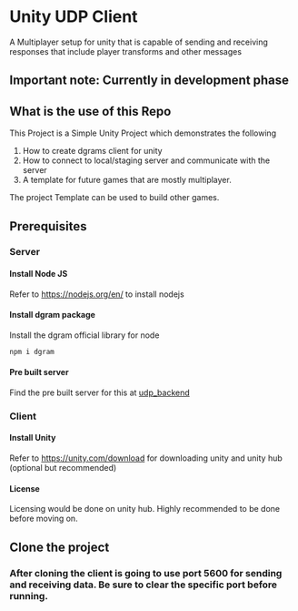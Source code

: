 # Unity UDP Client

A Multiplayer setup for unity that is capable of sending and receiving responses that include player transforms and other messages

## Important note: Currently in development phase

## What is the use of this Repo

This Project is a Simple Unity Project which demonstrates the following
1. How to create dgrams client for unity
2. How to connect to local/staging server and communicate with the server
3. A template for future games that are mostly multiplayer.

The project Template can be used to build other games.

## Prerequisites

### Server

#### Install Node JS
Refer to https://nodejs.org/en/ to install nodejs

#### Install dgram package
Install the dgram official library for node

```bash
npm i dgram
```

#### Pre built server
Find the pre built server for this at [udp_backend](https://github.com/Mark-42-max/Unity_UDP_Server)

### Client

#### Install Unity
Refer to https://unity.com/download for downloading unity and unity hub (optional but recommended)

#### License
Licensing would be done on unity hub. Highly recommended to be done before moving on.

## Clone the project

### After cloning the client is going to use port 5600 for sending and receiving data. Be sure to clear the specific port before running.
